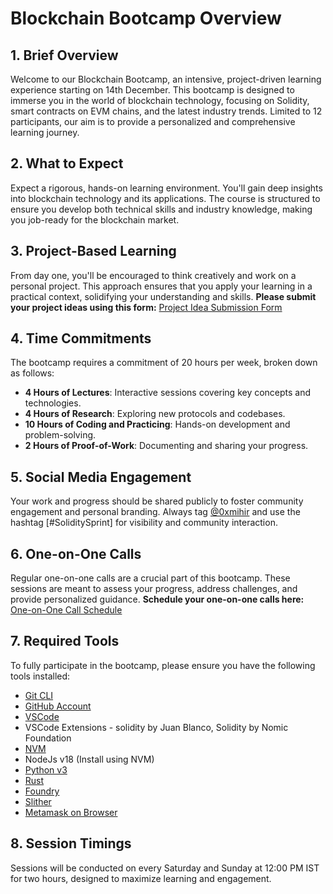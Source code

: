 # Blockchain Bootcamp Overview

## 1. Brief Overview
Welcome to our Blockchain Bootcamp, an intensive, project-driven learning experience starting on 14th December. This bootcamp is designed to immerse you in the world of blockchain technology, focusing on Solidity, smart contracts on EVM chains, and the latest industry trends. Limited to 12 participants, our aim is to provide a personalized and comprehensive learning journey.

## 2. What to Expect
Expect a rigorous, hands-on learning environment. You'll gain deep insights into blockchain technology and its applications. The course is structured to ensure you develop both technical skills and industry knowledge, making you job-ready for the blockchain market.

## 3. Project-Based Learning
From day one, you'll be encouraged to think creatively and work on a personal project. This approach ensures that you apply your learning in a practical context, solidifying your understanding and skills. **Please submit your project ideas using this form:** [Project Idea Submission Form](https://form.typeform.com/to/KBa4CtO6)

## 4. Time Commitments
The bootcamp requires a commitment of 20 hours per week, broken down as follows:
- **4 Hours of Lectures**: Interactive sessions covering key concepts and technologies.
- **4 Hours of Research**: Exploring new protocols and codebases.
- **10 Hours of Coding and Practicing**: Hands-on development and problem-solving.
- **2 Hours of Proof-of-Work**: Documenting and sharing your progress.

## 5. Social Media Engagement
Your work and progress should be shared publicly to foster community engagement and personal branding. Always tag [@0xmihir](https://twitter.com/0xmihir) and use the hashtag [#SoliditySprint] for visibility and community interaction.

## 6. One-on-One Calls
Regular one-on-one calls are a crucial part of this bootcamp. These sessions are meant to assess your progress, address challenges, and provide personalized guidance. **Schedule your one-on-one calls here:** [One-on-One Call Schedule](https://calendly.com/0xmihir/solidity-bootcamp-one-on-one)

## 7. Required Tools
To fully participate in the bootcamp, please ensure you have the following tools installed:
- [Git CLI](https://git-scm.com/book/en/v2/Getting-Started-Installing-Git)
- [GitHub Account](https://github.com/)
- [VSCode](https://code.visualstudio.com/download)
- VSCode Extensions - solidity by Juan Blanco, Solidity by Nomic Foundation 
- [NVM](https://www.freecodecamp.org/news/node-version-manager-nvm-install-guide/)
- NodeJs v18 (Install using NVM)
- [Python v3](https://www.python.org/downloads/)
- [Rust](https://www.rust-lang.org/tools/install)
- [Foundry](https://book.getfoundry.sh/getting-started/installation)
- [Slither](https://github.com/crytic/slither)
- [Metamask on Browser](https://metamask.io/download/)

## 8. Session Timings
Sessions will be conducted on every Saturday and Sunday at 12:00 PM IST for two hours, designed to maximize learning and engagement.